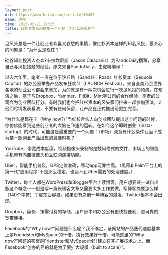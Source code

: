 ```yaml
---
layout: post
url: https://www.huxiu.com/article/10433
name: 虎嗅
time: 2013-02-21 11:27
title: 红杉资本会问的第一个问题：为什么是现在？
---
```

见风头总是一件让创业者欢喜又哀愁的事情，像红杉资本这样的知名风投，最关心的问题是：“为什么是现在？”

硅谷知名投资人杰森?卡拉坎尼斯（Jason Calacanis）为PandoDaily撰稿，分享自己与风投接触的经验。原文来自PandoDaily，由虎嗅编译：

过去六年里，笔者一直在位于沙丘路（Sand Hill Road）红杉资本（Sequoia Capital）的办公室举办产品发布狂欢节（LAUNCH Festival）。来自全美乃至世界各地的创业公司都会来参加，为的就是有一两次机会进行一次见风投的预演。在预演之后，基于与Dropbox、Yammer、FitBit、Mint等公司的合作经验，笔者的公司会为创业团队打分。有时我们也会把红杉资本的风头家们拉来一起参加预演。让他们尽情发表看法，不要有任何保留，让产品在正式推出前更加完善。

“为什么是现在？（Why now?）”当红杉合伙人向创业团队提出这个问题的时候，你仿佛能看到这些创业者的大脑在飞速的运转。在如今这个即时创业（insta-startup）的时代，可能这是最重要的一个问题：（市场）究竟有什么条件让当下成为某一款创业产品出现的最佳时机？

YouTube，带宽成本低廉，视频摄像头录制的是数码格式的文件，市场上的智能手机带有内置摄像头和互联网连接功能。

Uber，智能手机普及，GPS定位准确，移动app可靠性高。（黑莓和Palm平台上的第一代“应用程序”不是那么稳定，也达不到Uber需要的处理速度。）

Twitter，每个人都在WordPress和Blogger平台上读博客，用户想要试一试自出版这个概念——但是写一篇长博客文章又需要太多工作要做。写博客摘要怎么样（140个字符）？那东西容易。如果没有之前一年博客的爆发，Twitter根本不会出现。

Dropbox，廉价、按需付费的存储，用户家中和办公室有更快捷便利、更可靠的宽带连接。

Facebook的“Why now?”问题是什么呢？我不确定，该网站的产品迭代速度基本上是Friendster和MySpace的十倍，执行效果好十倍。可能这里的“Why now?”问题的答案是Friendster和MySpace当时建立在非扩展技术之上，而Facebook“创办的目的就是为了要扩大规模（built to scale）”。


